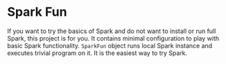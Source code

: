# Spark Fun
If you want to try the basics of Spark and do not want to install or run full Spark, this project is for you.
It contains minimal configuration to play with basic Spark functionality.
`SparkFun` object runs local Spark instance and executes trivial program on it. 
It is the easiest way to try Spark.
